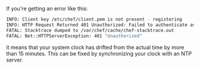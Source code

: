 If you're getting an error like this:

```bash
INFO: Client key /etc/chef/client.pem is not present - registering
INFO: HTTP Request Returned 401 Unauthorized: Failed to authenticate as ORGANIZATION-validator. Synchronize the clock on your host.
FATAL: Stacktrace dumped to /var/chef/cache/chef-stacktrace.out
FATAL: Net::HTTPServerException: 401 "Unauthorized"
```

it means that your system clock has drifted from the actual time by more than 15 minutes. This can be fixed by synchronizing your clock with an NTP server.